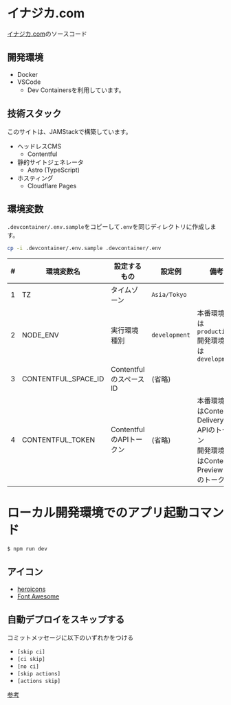 # イナジカ.com
[イナジカ.com](https://inajika.com)のソースコード

## 開発環境
- Docker
- VSCode
  - Dev Containersを利用しています。

## 技術スタック
このサイトは、JAMStackで構築しています。
- ヘッドレスCMS
  - Contentful
- 静的サイトジェネレータ
  - Astro (TypeScript)
- ホスティング
  - Cloudflare Pages

## 環境変数
`.devcontainer/.env.sample`をコピーして`.env`を同じディレクトリに作成します。

```bash
cp -i .devcontainer/.env.sample .devcontainer/.env
```

|#|環境変数名|設定するもの|設定例|備考|
|:---:|----|----|----|----|
|1|TZ|タイムゾーン|`Asia/Tokyo`||
|2|NODE_ENV|実行環境種別|`development`|本番環境では`production`<br>開発環境では`development`|
|3|CONTENTFUL_SPACE_ID|ContentfulのスペースID|(省略)||
|4|CONTENTFUL_TOKEN|ContentfulのAPIトークン|(省略)|本番環境ではContent Delivery APIのトークン<br>開発環境ではContent Preview APIのトークン|

# ローカル開発環境でのアプリ起動コマンド
```bash
$ npm run dev
```

## アイコン
- [heroicons](https://github.com/tailwindlabs/heroicons)
- [Font Awesome](https://fontawesome.com/)

## 自動デプロイをスキップする
コミットメッセージに以下のいずれかをつける
- `[skip ci]`
- `[ci skip]`
- `[no ci]`
- `[skip actions]`
- `[actions skip]`

[参考](https://docs.github.com/ja/actions/managing-workflow-runs-and-deployments/managing-workflow-runs/skipping-workflow-runs)
